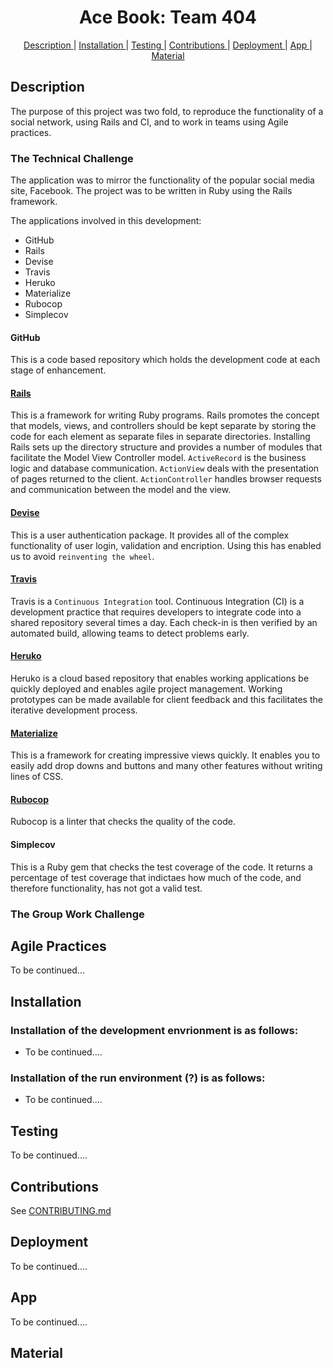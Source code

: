 <h1 align="center">Ace Book: Team 404</h1>
<p align="center">

<div align="center">    
  
[Description ](#description) | 
[Installation ](#installation) | 
[Testing ](#testing) | 
[Contributions ](#contributions) | 
[Deployment ](#deployment) | 
[App ](#app) |
[Material ](#material)

</div>

## Description

The purpose of this project was two fold, to reproduce the functionality of a social network, using Rails and CI, and to work in teams using Agile practices. 

### The Technical Challenge

The application was to mirror the functionality of the popular social media site, Facebook. The project was to be written in Ruby using the Rails framework.  

The applications involved in this development:

* GitHub
* Rails
* Devise
* Travis
* Heruko
* Materialize
* Rubocop 
* Simplecov

#### GitHub
This is a code based repository which holds the development code at each stage of enhancement. 

#### [Rails](https://guides.rubyonrails.org/)
This is a framework for writing Ruby programs. Rails promotes the concept that models, views, and controllers should be kept separate by storing the code for each element as separate files in separate directories. Installing Rails sets up the directory structure and provides a number of modules that facilitate the Model View Controller model. `ActiveRecord` is the business logic and database communication. `ActionView` deals with the presentation of pages returned to the client. `ActionController` handles browser requests and communication between the model and the view. 

#### [Devise](https://github.com/plataformatec/devise)
This is a user authentication package. It provides all of the complex functionality of user login, validation and encription. Using this has enabled us to avoid `reinventing the wheel`.

#### [Travis](https://travis-ci.org/)
Travis is a `Continuous Integration` tool. Continuous Integration (CI) is a development practice that requires developers to integrate code into a shared repository several times a day. Each check-in is then verified by an automated build, allowing teams to detect problems early.

#### [Heruko](https://www.heroku.com/)
Heruko is a cloud based repository that enables working applications be quickly deployed and enables agile project management. Working prototypes can be made available for client feedback and this facilitates the iterative development process.

#### [Materialize](https://materializecss.com/)
This is a framework for creating impressive views quickly. It enables you to easily add drop downs and buttons and many other features without writing lines of CSS.

#### [Rubocop](https://rubocop.readthedocs.io/en/latest/)
Rubocop is a linter that checks the quality of the code. 

#### Simplecov
This is a Ruby gem that checks the test coverage of the code. It returns a percentage of test coverage that indictaes how much of the code, and therefore functionality, has not got a valid test.

### The Group Work Challenge

## Agile Practices

To be continued...

## Installation

### Installation of the development envrionment is as follows:
* To be continued....

### Installation of the run environment (?) is as follows:
* To be continued....

## Testing

To be continued....

## Contributions

See [CONTRIBUTING.md](CONTRIBUTING.md)

## Deployment

To be continued....
  
## App

To be continued....

## Material




